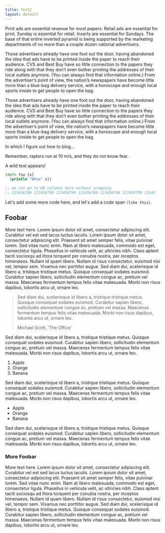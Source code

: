 ```yaml
---
title: Test2
layout: default
---
```


Print ads are essential revenue for most papers. Retail ads are
essential for print. Sunday is essential for retail. Inserts are
essential for Sundays. The base of that entire inverted pyramid is
being supported by the marketing departments of no more than a couple
dozen national advertisers.

<script src="https://gist.github.com/scoop/7a7389b300e9437884cf.js"></script>

Those advertisers already have one foot out the door, having abandoned
the idea that ads have to be printed inside the paper to reach their
audience. CVS and Best Buy have so little connection to the papers
they ride along with that they don’t even bother printing the
addresses of their local outlets anymore. (You can always find that
information online.) From the advertiser’s point of view, the nation’s
newspapers have become little more than a blue-bag delivery service,
with a horoscope and enough local sports inside to get people to open
the bag.

<script src="https://gist.github.com/joegallo/1502b1315df2c01cb7ec.js"></script>

Those advertisers already have one foot out the door, having abandoned
the idea that ads have to be printed inside the paper to reach their
audience. CVS and Best Buy have so little connection to the papers
they ride along with that they don’t even bother printing the
addresses of their local outlets anymore. (You can always find that
information online.) From the advertiser’s point of view, the nation’s
newspapers have become little more than a blue-bag delivery service,
with a horoscope and enough local sports inside to get people to open
the bag.

<p class="lead">In which I figure out how to blog...</p>

Remember, raptors run at 10 m/s, and they do not know fear.

A wild test appears!

```clojure
(defn foo [x]
  (println "Whoa" x))

;; we can go to 68 columns here without wrapping
;; 123456789 123456789 123456789 123456789 123456789 123456789 12345
```

Let's add some more code here, and let's add a code span `(like
this)`.

## Foobar

More text here. Lorem ipsum dolor sit amet, consectetur adipiscing
elit. Curabitur vel est sed lacus luctus iaculis. Lorem ipsum dolor
sit amet, consectetur adipiscing elit. Praesent sit amet semper felis,
vitae pulvinar lorem. Sed vitae nunc enim. Nam at libero malesuada,
commodo est eget, consectetur ligula. Phasellus in vehicula velit, ac
ultricies nibh. Class aptent taciti sociosqu ad litora torquent per
conubia nostra, per inceptos himenaeos. Nullam id quam libero. Nullam
id risus consectetur, euismod nisi vel, tempor sem. Vivamus nec
porttitor augue. Sed diam dui, scelerisque id libero a, tristique
tristique metus. Quisque consequat sodales euismod. Curabitur sapien
libero, sollicitudin elementum congue ac, pretium vel massa. Maecenas
fermentum tempus felis vitae malesuada. Morbi non risus dapibus,
lobortis arcu ut, ornare leo.

> Sed diam dui, scelerisque id libero a, tristique tristique metus.
> Quisque consequat sodales euismod. Curabitur sapien libero,
> sollicitudin elementum congue ac, pretium vel massa. Maecenas
> fermentum tempus felis vitae malesuada. Morbi non risus dapibus,
> lobortis arcu ut, ornare leo.
>
> <footer>Michael Scott, 'The Office'</footer>

Sed diam dui, scelerisque id libero a, tristique tristique metus.
Quisque consequat sodales euismod. Curabitur sapien libero,
sollicitudin elementum congue ac, pretium vel massa. Maecenas
fermentum tempus felis vitae malesuada. Morbi non risus dapibus,
lobortis arcu ut, ornare leo.

1. Apple
2. Orange
3. Banana

Sed diam dui, scelerisque id libero a, tristique tristique metus.
Quisque consequat sodales euismod. Curabitur sapien libero,
sollicitudin elementum congue ac, pretium vel massa. Maecenas
fermentum tempus felis vitae malesuada. Morbi non risus dapibus,
lobortis arcu ut, ornare leo.

* Apple
* Orange
* Banana

Sed diam dui, scelerisque id libero a, tristique tristique metus.
Quisque consequat sodales euismod. Curabitur sapien libero,
sollicitudin elementum congue ac, pretium vel massa. Maecenas
fermentum tempus felis vitae malesuada. Morbi non risus dapibus,
lobortis arcu ut, ornare leo.

### More Foobar

More text here. Lorem ipsum dolor sit amet, consectetur adipiscing
elit. Curabitur vel est sed lacus luctus iaculis. Lorem ipsum dolor
sit amet, consectetur adipiscing elit. Praesent sit amet semper felis,
vitae pulvinar lorem. Sed vitae nunc enim. Nam at libero malesuada,
commodo est eget, consectetur ligula. Phasellus in vehicula velit, ac
ultricies nibh. Class aptent taciti sociosqu ad litora torquent per
conubia nostra, per inceptos himenaeos. Nullam id quam libero. Nullam
id risus consectetur, euismod nisi vel, tempor sem. Vivamus nec
porttitor augue. Sed diam dui, scelerisque id libero a, tristique
tristique metus. Quisque consequat sodales euismod. Curabitur sapien
libero, sollicitudin elementum congue ac, pretium vel massa. Maecenas
fermentum tempus felis vitae malesuada. Morbi non risus dapibus,
lobortis arcu ut, ornare leo.
